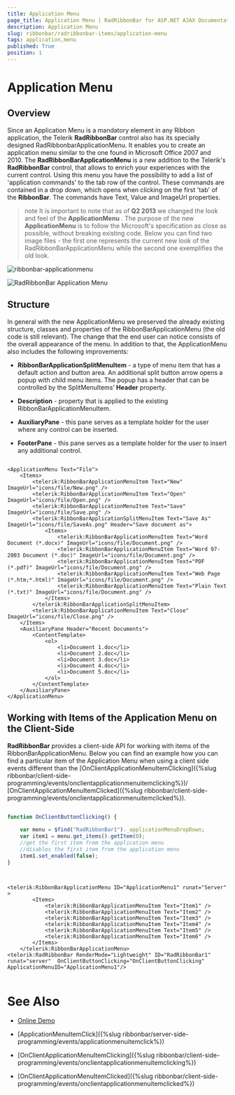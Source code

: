 ```yaml
---
title: Application Menu
page_title: Application Menu | RadRibbonBar for ASP.NET AJAX Documentation
description: Application Menu
slug: ribbonbar/radribbonbar-items/application-menu
tags: application,menu
published: True
position: 1
---
```


# Application Menu



## Overview

Since an Application Menu is a mandatory element in any Ribbon application, the Telerik **RadRibbonBar** control also has its specially designed RadRibbonbarApplicationMenu. It enables you to create an application menu similar to the one found in Microsoft Office 2007 and 2010. The **RadRibbonBarApplicationMenu** is a new addition to the Telerik's **RadRibbonBar** control, that allows to enrich your experiences with the current control. Using this menu you have the possibility to add a list of 'application commands' to the tab row of the control. These commands are contained in a drop down, which opens when clicking on the first 'tab' of the **RibbonBar**. The commands have Text, Value and ImageUrl properties.

>note It is important to note that as of **Q2 2013** we changed the look and feel of the **ApplicationMenu** . The purpose of the new **ApplicationMenu** is to follow the Microsoft's specification as close as possible, without breaking existing code. Below you can find two image files - the first one represents the current new look of the RadRibbonBarApplicationMenu while the second one exemplifies the old look.
>


![ribbonbar-applicationmenu](images/ribbonbar-applicationmenu.png)

![RadRibbonBar Application Menu](images/ribbonbar_applicationmenu.png)

## Structure

In general with the new ApplicationMenu we preserved the already existing structure, classes and properties of the RibbonBarApplicationMenu (the old code is still relevant). The change that the end user can notice consists of the overall appearance of the menu. In addition to that, the ApplicationMenu also includes the following improvements:

* **RibbonBarApplicationSplitMenuItem** - a type of menu item that has a default action and button area. An additional split button arrow opens a popup with child menu items. The popup has a header that can be controlled by the SplitMenuItems’ **Header** property.

* **Description** - property that is applied to the existing RibbonBarApplicationMenuItem.

* **AuxiliaryPane** - this pane serves as a template holder for the user where any control can be inserted.

* **FooterPane** - this pane serves as a template holder for the user to insert any additional control.

````ASPNET

<ApplicationMenu Text="File">
	<Items>
		<telerik:RibbonBarApplicationMenuItem Text="New" ImageUrl="icons/file/New.png" />
		<telerik:RibbonBarApplicationMenuItem Text="Open" ImageUrl="icons/file/Open.png" />
		<telerik:RibbonBarApplicationMenuItem Text="Save" ImageUrl="icons/file/Save.png" />
		<telerik:RibbonBarApplicationSplitMenuItem Text="Save As" ImageUrl="icons/file/SaveAs.png" Header="Save document as">
            <Items>
		        <telerik:RibbonBarApplicationMenuItem Text="Word Document (*.docx)" ImageUrl="icons/file/Document.png" />
		        <telerik:RibbonBarApplicationMenuItem Text="Word 97-2003 Document (*.doc)" ImageUrl="icons/file/Document.png" />
		        <telerik:RibbonBarApplicationMenuItem Text="PDF (*.pdf)" ImageUrl="icons/file/Document.png" />
		        <telerik:RibbonBarApplicationMenuItem Text="Web Page (*.htm;*.html)" ImageUrl="icons/file/Document.png" />
		        <telerik:RibbonBarApplicationMenuItem Text="Plain Text (*.txt)" ImageUrl="icons/file/Document.png" />
            </Items>
		</telerik:RibbonBarApplicationSplitMenuItem>
		<telerik:RibbonBarApplicationMenuItem Text="Close" ImageUrl="icons/file/Close.png" />
	</Items>
    <AuxiliaryPane Header="Recent Documents">
        <ContentTemplate>
            <ol>
                <li>Document 1.doc</li>
                <li>Document 2.doc</li>
                <li>Document 3.doc</li>
                <li>Document 4.doc</li>
                <li>Document 5.doc</li>
            </ol>
        </ContentTemplate>
	</AuxiliaryPane>
</ApplicationMenu>

````



## Working with Items of the Application Menu on the Client-Side

**RadRibbonBar** provides a client-side API for working with items of the RibbonBarApplicationMenu. Below you can find an example how you can find a particular item of the Application Menu when using a client side events different than the [OnClientApplicationMenuItemClicking]({%slug ribbonbar/client-side-programming/events/onclientapplicationmenuitemclicking%})/ [OnClientApplicationMenuItemClicked]({%slug ribbonbar/client-side-programming/events/onclientapplicationmenuitemclicked%}).

````JavaScript
	
function OnClientButtonClicking() {

	var menu = $find("RadRibbonBar1")._applicationMenuDropDown;
	var item1 = menu.get_items().getItem(0);
	//get the first item from the application menu
	//disables the first item from the application menu
	item1.set_enabled(false);
}
	
````



````ASPNET

<telerik:RibbonBarApplicationMenu ID="ApplicationMenu1" runat="Server" >
		<Items>
			<telerik:RibbonBarApplicationMenuItem Text="Item1" />
			<telerik:RibbonBarApplicationMenuItem Text="Item2" />
			<telerik:RibbonBarApplicationMenuItem Text="Item3" />
			<telerik:RibbonBarApplicationMenuItem Text="Item4" />
			<telerik:RibbonBarApplicationMenuItem Text="Item5" />
			<telerik:RibbonBarApplicationMenuItem Text="Item6" />
		</Items>
	</telerik:RibbonBarApplicationMenu>
<telerik:RadRibbonBar RenderMode="Lightweight" ID="RadRibbonBar1" runat="server"  OnClientButtonClicking="OnClientButtonClicking" ApplicationMenuID="ApplicationMenu1"/>
	
````



# See Also

 * [Online Demo](https://demos.telerik.com/aspnet-ajax/ribbonbar/examples/applicationmenu/defaultcs.aspx)

 * [ApplicationMenuItemClick]({%slug ribbonbar/server-side-programming/events/applicationmenuitemclick%})

 * [OnClientApplicationMenuItemClicking]({%slug ribbonbar/client-side-programming/events/onclientapplicationmenuitemclicking%})

 * [OnClientApplicationMenuItemClicked]({%slug ribbonbar/client-side-programming/events/onclientapplicationmenuitemclicked%})
